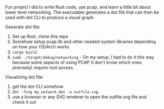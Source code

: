 Fun project I did to write Rust code, use pcap, and learn a little bit about lower level networking.
The executable generates a dot file that can then be used with dot CLI to produce a visual graph.

Generate dot file:
1. Set up Rust, clone this repo
2. Somehow setup pcap lib and other needed system libraries depending on how your OS/Arch works
3. `cargo build`
4. `sudo ./target/debug/networking` - On my setup, I had to do it this way because some aspects of using PCAP (I don't know which ones precisely) require root access.

Visualizing dot file:
1. get the dot CLI somehow
2. `dot -Tsvg my_network.dot -o outfile.svg`
3. use a browser or any SVG renderer to open the outfile.svg file and check it out
